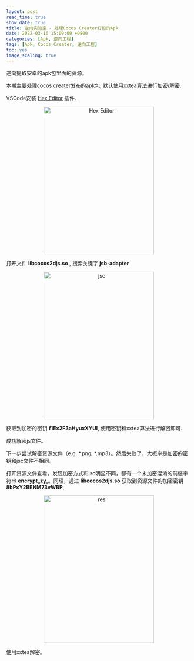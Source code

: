 ```yaml
---
layout: post
read_time: true
show_date: true
title: 逆向实验室 - 处理Cocos Creater打包的Apk
date: 2022-03-16 15:09:00 +0800
categories: [Apk, 逆向工程]
tags: [Apk, Cocos Creater, 逆向工程]
toc: yes
image_scaling: true
---
```


逆向提取安卓的apk包里面的资源。

本期主要处理cocos creater发布的apk包, 默认使用xxtea算法进行加密/解密.



VSCode安装 [Hex Editor](https://marketplace.visualstudio.com/items?itemName=ms-vscode.hexeditor) 插件. 
<div align="center"><img src="{{site.baseurl}}images/{{page.date | date: "%Y-%m"}}/3.png" alt="Hex Editor" width="300px" height="400px" class="image-click-scaling"/></div>



打开文件 **libcocos2djs.so** , 搜索关键字 **jsb-adapter** 

<div align="center"><img src="{{site.baseurl}}images/{{page.date | date: "%Y-%m"}}/1.png" alt="jsc" width="300px" height="400px" class="image-click-scaling"/></div>

获取到加密的密钥 **f1Ex2F3aHyuxXYUI**, 使用密钥和xxtea算法进行解密即可.

成功解密js文件。

下一步尝试解密资源文件（e.g. *.png, *.mp3）。然后失败了，大概率是加密的密钥和jsc文件不相同。

打开资源文件查看，发现加密方式和jsc明显不同，都有一个未加密混淆的前缀字符串 **encrypt_zy_**。同理，通过 **libcocos2djs.so** 
获取到资源文件的加密密钥 **8bPxY2BENM73vWBP**,

<div align="center"><img src="{{site.baseurl}}images/{{page.date | date: "%Y-%m"}}/2.png" alt="res" width="300px" height="400px" class="image-click-scaling"/></div>

 使用xxtea解密。
